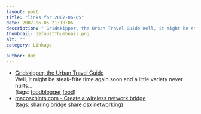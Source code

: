 ```yaml
---
layout: post
title: "links for 2007-06-05"
date: 2007-06-05 21:18:06
description: " Gridskipper, the Urban Travel Guide Well, it might be steak-frite time again soon and a little variety never hurts&#8230; (tags --  foodblogger food) macosxhints.com - Create a wireless network bridge (tags --  sharing bridge share osx networking)&#8230;"
thumbnail: defaultThumbnail.png
alt: ""
category: Linkage

author: dug
---
```


<ul class="delicious">
	<li>
		<div class="delicious-link"><a href="http://www.gridskipper.com/travel/paris/the-other-best-steak-frites-in-paris-258308.php">Gridskipper, the Urban Travel Guide</a></div>
		<div class="delicious-extended">Well, it might be steak-frite time again soon and a little variety never hurts...

</div>
		<div class="delicious-tags">(tags: <a href="http://del.icio.us/dug/foodblogger">foodblogger</a> <a href="http://del.icio.us/dug/food">food</a>)</div>
	</li>
	<li>
		<div class="delicious-link"><a href="http://www.macosxhints.com/article.php?story=20020914100451316">macosxhints.com - Create a wireless network bridge</a></div>
		<div class="delicious-tags">(tags: <a href="http://del.icio.us/dug/sharing">sharing</a> <a href="http://del.icio.us/dug/bridge">bridge</a> <a href="http://del.icio.us/dug/share">share</a> <a href="http://del.icio.us/dug/osx">osx</a> <a href="http://del.icio.us/dug/networking">networking</a>)</div>
	</li>
</ul>

